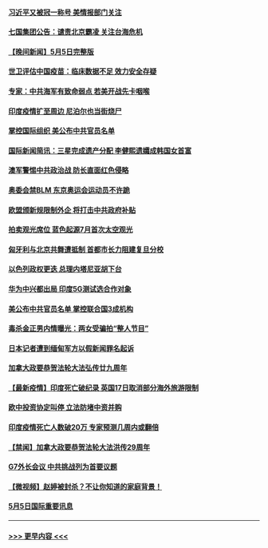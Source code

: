 #### [习近平又被冠一称号 美情报部门关注](../pages/prog202/a103111921.md?t=05061651) 
#### [七国集团公告：谴责北京霸凌 关注台海危机](../pages/prog202/a103111840.md?t=05061651) 
#### [【晚间新闻】5月5日完整版](../pages/prog202/a103111782.md?t=05061651) 
#### [世卫评估中国疫苗：临床数据不足 效力安全存疑](../pages/prog202/a103111836.md?t=05061651) 
#### [专家：中共海军有致命弱点 若美开战先卡咽喉](../pages/prog202/a103111807.md?t=05061651) 
#### [印度疫情扩至周边 尼泊尔也当街烧尸](../pages/prog202/a103111613.md?t=05061651) 
#### [掌控国际组织 美公布中共官员名单](../pages/prog202/a103111427.md?t=05061651) 
#### [国际新闻简讯：三星完成遗产分配 李健熙遗孀成韩国女首富](../pages/prog202/a103110795.md?t=05061651) 
#### [澳军警惕中共政治战 防长直面红色侵略](../pages/prog202/a103110789.md?t=05061651) 
#### [奥委会禁BLM 东京奥运会运动员不许跪](../pages/prog202/a103111617.md?t=05061651) 
#### [欧盟颁新规限制外企 将打击中共政府补贴](../pages/prog202/a103111623.md?t=05061651) 
#### [拍卖观光席位 蓝色起源7月首次太空观光](../pages/prog202/a103111625.md?t=05061651) 
#### [匈牙利与北京共舞遭抵制 首都市长力阻建复旦分校](../pages/prog202/a103111584.md?t=05061651) 
#### [以色列政权更迭 总理内塔尼亚胡下台](../pages/prog202/a103111621.md?t=05061651) 
#### [华为中兴都出局 印度5G测试选合作对象](../pages/prog202/a103111599.md?t=05061651) 
#### [美公布中共官员名单 掌控联合国3成机构](../pages/prog202/a103111472.md?t=05061651) 
#### [毒杀金正男内情曝光：两女受骗拍“整人节目”](../pages/prog202/a103111548.md?t=05061651) 
#### [日本记者遭到缅甸军方以假新闻罪名起诉](../pages/prog202/a103111559.md?t=05061651) 
#### [加拿大政要恭贺法轮大法弘传廿九周年](../pages/prog202/a103111441.md?t=05061651) 
#### [【最新疫情】印度死亡破纪录 英国17日取消部分海外旅游限制](../pages/prog202/a103111432.md?t=05061651) 
#### [欧中投资协定叫停 立法防堵中资并购](../pages/prog202/a103111424.md?t=05061651) 
#### [印度疫情死亡人数破20万 专家预测几周内或翻倍](../pages/prog202/a103111325.md?t=05061651) 
#### [【禁闻】加拿大政要恭贺法轮大法洪传29周年](../pages/prog202/a103111416.md?t=05061651) 
#### [G7外长会议 中共挑战列为首要议题](../pages/prog202/a103111396.md?t=05061651) 
#### [【微视频】赵婷被封杀？不让你知道的家庭背景！](../pages/prog202/a103111392.md?t=05061651) 
#### [5月5日国际重要讯息](../pages/prog202/a103111340.md?t=05061651) 

----
#### [ >>> 更早内容 <<< ](../indexes/prog202-earlier.md)
